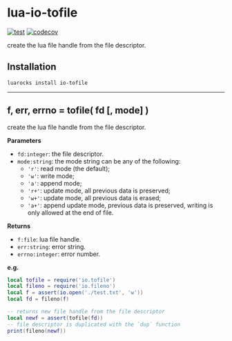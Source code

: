 # lua-io-tofile

[![test](https://github.com/mah0x211/lua-io-tofile/actions/workflows/test.yml/badge.svg)](https://github.com/mah0x211/lua-io-tofile/actions/workflows/test.yml)
[![codecov](https://codecov.io/gh/mah0x211/lua-io-tofile/branch/master/graph/badge.svg)](https://codecov.io/gh/mah0x211/lua-io-tofile)

create the lua file handle from the file descriptor.


## Installation

```
luarocks install io-tofile
```

---



## f, err, errno = tofile( fd [, mode] )

create the lua file handle from the file descriptor.

**Parameters**

- `fd:integer`: the file descriptor.
- `mode:string`: the mode string can be any of the following:
  - `'r'`: read mode (the default);
  - `'w'`: write mode;
  - `'a'`: append mode;
  - `'r+'`: update mode, all previous data is preserved;
  - `'w+'`: update mode, all previous data is erased;
  - `'a+'`: append update mode, previous data is preserved, writing is only allowed at the end of file.

**Returns**

- `f:file`: lua file handle.
- `err:string`: error string.
- `errno:integer`: error number.

**e.g.**

```lua
local tofile = require('io.tofile')
local fileno = require('io.fileno')
local f = assert(io.open('./test.txt', 'w'))
local fd = fileno(f)

-- returns new file handle from the file descriptor
local newf = assert(tofile(fd))
-- file descriptor is duplicated with the `dup` function
print(fileno(newf)) 
```

